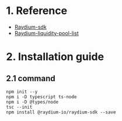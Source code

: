 # 1. Reference
- [Raydium-sdk](https://github.com/raydium-io/raydium-sdk)
- [Raydium-liquidity-pool-list](https://api.raydium.io/v2/sdk/liquidity/mainnet.json)

# 2. Installation guide
## 2.1 command
```shell
npm init --y
npm i -D typescript ts-node
npm i -D @types/node
tsc --init
npm install @raydium-io/raydium-sdk --save
```

